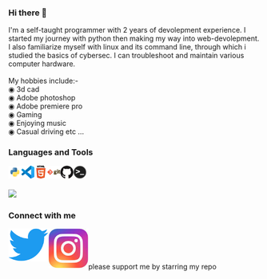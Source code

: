 ### Hi there 👋
I'm a self-taught programmer with 2 years of devolepment experience. I started my journey with python then making my way into web-devolepment.
I also familiarize myself with linux and its command line, through which i studied the basics of cybersec.
I can troubleshoot and maintain various computer hardware.
<br/><br/>My hobbies include:-
<br/>◉ 3d cad
<br/>◉ Adobe photoshop
<br/>◉ Adobe premiere pro
<br/>◉ Gaming
<br/>◉ Enjoying music
<br/>◉ Casual driving etc ...

### Languages and Tools

<img align="left" alt="Python" width="26px" src="https://raw.githubusercontent.com/github/explore/80688e429a7d4ef2fca1e82350fe8e3517d3494d/topics/python/python.png" />
<img align="left" alt="Visual Studio Code" width="26px" src="https://raw.githubusercontent.com/github/explore/80688e429a7d4ef2fca1e82350fe8e3517d3494d/topics/visual-studio-code/visual-studio-code.png" />
<img align="left" alt="HTML5" width="26px" src="https://raw.githubusercontent.com/github/explore/80688e429a7d4ef2fca1e82350fe8e3517d3494d/topics/html/html.png" />
<img align="left" alt="Git" width="26px" src="https://raw.githubusercontent.com/github/explore/80688e429a7d4ef2fca1e82350fe8e3517d3494d/topics/git/git.png" />
<img align="left" alt="GitHub" width="26px" src="https://raw.githubusercontent.com/github/explore/78df643247d429f6cc873026c0622819ad797942/topics/github/github.png" />
<img align="left" alt="Terminal" width="26px" src="https://raw.githubusercontent.com/github/explore/80688e429a7d4ef2fca1e82350fe8e3517d3494d/topics/terminal/terminal.png" />
<br/>
<br/>
<p align="left">
<img src="https://github-readme-stats.vercel.app/api?username=bolddragon21&&show_icons=true&title_color=ffffff&icon_color=ffffff&text_color=daf7dc&bg_color=ba51ce">
</p>

### Connect with me
[<img align="left" alt="Twitter" width="80" src="https://github.com/bolddragon21/bolddragon21/blob/main/twitter.png" />](https://twitter.com/krishmohan3)
[<img align="left" alt="_Instagram_" width="80" src="https://github.com/bolddragon21/bolddragon21/blob/main/instagram.jpg" />](https://www.instagram.com/_.dkrishm/)
<br/>
<br/>
<br/>
<br/>
please support me by starring my repo
